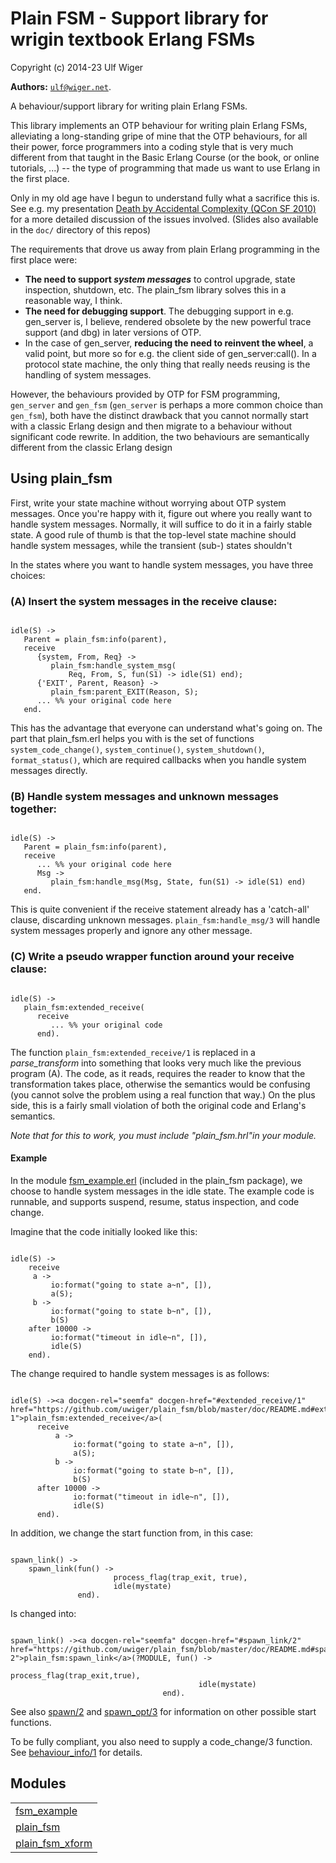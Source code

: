 

# Plain FSM - Support library for wrigin textbook Erlang FSMs #

Copyright (c) 2014-23 Ulf Wiger

__Authors:__ [`ulf@wiger.net`](mailto:ulf@wiger.net).

A behaviour/support library for writing plain Erlang FSMs.

This library implements an OTP behaviour for writing plain Erlang FSMs,
alleviating a long-standing gripe of mine that the OTP behaviours, for all
their power, force programmers into a coding style that is very much
different from that taught in the Basic Erlang Course (or the book, or
online tutorials, ...) -- the type of programming that made us want to
use Erlang in the first place.

Only in my old age have I begun to understand fully what a sacrifice
this is. See e.g. my presentation [Death by Accidental Complexity (QCon SF 2010)](http://www.infoq.com/presentations/Death-by-Accidental-Complexity)
for a more detailed discussion of the issues involved.
(Slides also available in the `doc/` directory of this repos)

The requirements that drove us away from plain Erlang programming
in the first place were:
* __The need to support _system messages___ to control upgrade,
   state inspection, shutdown, etc. The plain_fsm library solves this in a
   reasonable way, I think.
* __The need for debugging support__. The debugging support in
   e.g. gen_server is, I believe, rendered obsolete by the new powerful
   trace support (and dbg) in later versions of OTP.
* In the case of gen_server, __reducing the need to reinvent the   wheel__, a valid point, but more so for e.g. the client side of
   gen_server:call(). In a protocol state machine, the only thing that
   really needs reusing is the handling of system messages.



However, the behaviours provided by OTP for FSM programming,
`gen_server` and `gen_fsm` (`gen_server`
is perhaps a more common choice than `gen_fsm`), both have the
distinct drawback that you cannot normally start with a classic
Erlang design and then migrate to a behaviour without significant
code rewrite. In addition, the two behaviours are semantically different
from the classic Erlang design


## Using plain_fsm ##

First, write your state machine without worrying about OTP system
messages. Once you're happy with it, figure out where you really want
to handle system messages. Normally, it will suffice to do it in a fairly
stable state. A good rule of thumb is that the top-level state machine
should handle system messages, while the transient (sub-) states
shouldn't

In the states where you want to handle system messages, you have
three choices:


### (A) Insert the system messages in the receive clause: ###

```

idle(S) ->
   Parent = plain_fsm:info(parent),
   receive
      {system, From, Req} ->
         plain_fsm:handle_system_msg(
             Req, From, S, fun(S1) -> idle(S1) end);
      {'EXIT', Parent, Reason} ->
         plain_fsm:parent_EXIT(Reason, S);
      ... %% your original code here
   end.

```

This has the advantage that everyone can understand what's going on.
The part that plain_fsm.erl helps you with is the set of functions
`system_code_change()`, `system_continue()`,
`system_shutdown()`, `format_status()`, which
are required callbacks when you handle system messages directly.


### (B) Handle system messages and unknown messages together: ###

```

idle(S) ->
   Parent = plain_fsm:info(parent),
   receive
      ... %% your original code here
      Msg ->
         plain_fsm:handle_msg(Msg, State, fun(S1) -> idle(S1) end)
   end.

```

This is quite convenient if the receive statement already has a
'catch-all' clause, discarding unknown messages.
`plain_fsm:handle_msg/3` will handle system messages properly
and ignore any other message.


### (C) Write a pseudo wrapper function around your receive clause: ###

```

idle(S) ->
   plain_fsm:extended_receive(
      receive
         ... %% your original code
      end).

```

The function `plain_fsm:extended_receive/1` is replaced
in a _parse_transform_ into something that looks very much like
the previous program (A). The code, as it reads, requires the reader to
know that the transformation takes place, otherwise the semantics
would be confusing (you cannot solve the problem using a real function
that way.) On the plus side, this is a fairly small violation of both
the original code and Erlang's semantics.

_Note that for this to work, you must include "plain_fsm.hrl"in your module._


#### Example ####


In the module [fsm_example.erl](https://github.com/uwiger/plain_fsm/blob/master/../src/fsm_example.erl)
(included in the plain_fsm package), we choose to handle system
messages in the idle state. The example code is runnable, and supports
suspend, resume, status inspection, and code change.

Imagine that the code initially looked like this:


```

idle(S) ->
    receive
     a ->
         io:format("going to state a~n", []),
         a(S);
     b ->
         io:format("going to state b~n", []),
         b(S)
    after 10000 ->
         io:format("timeout in idle~n", []),
         idle(S)
    end).

```

The change required to handle system messages is as follows:


```

idle(S) -><a docgen-rel="seemfa" docgen-href="#extended_receive/1" href="https://github.com/uwiger/plain_fsm/blob/master/doc/README.md#extended_receive-1">plain_fsm:extended_receive</a>(
      receive
          a ->
              io:format("going to state a~n", []),
              a(S);
          b ->
              io:format("going to state b~n", []),
              b(S)
      after 10000 ->
              io:format("timeout in idle~n", []),
              idle(S)
      end).

```

In addition, we change the start function from, in this case:


```

spawn_link() ->
    spawn_link(fun() ->
                       process_flag(trap_exit, true),
                       idle(mystate)
               end).

```


Is changed into:


```

spawn_link() -><a docgen-rel="seemfa" docgen-href="#spawn_link/2" href="https://github.com/uwiger/plain_fsm/blob/master/doc/README.md#spawn_link-2">plain_fsm:spawn_link</a>(?MODULE, fun() ->
                                          process_flag(trap_exit,true),
                                          idle(mystate)
                                  end).

```


See also [spawn/2](https://github.com/uwiger/plain_fsm/blob/master/doc/README.md#spawn-2) and [spawn_opt/3](https://github.com/uwiger/plain_fsm/blob/master/doc/README.md#spawn_opt-3)
for information on other possible start functions.

To be fully compliant, you also need to supply a code_change/3 function.
See [behaviour_info/1](https://github.com/uwiger/plain_fsm/blob/master/doc/README.md#behaviour_info-1) for details.


## Modules ##


<table width="100%" border="0" summary="list of modules">
<tr><td><a href="https://github.com/uwiger/plain_fsm/blob/master/doc/fsm_example.md" class="module">fsm_example</a></td></tr>
<tr><td><a href="https://github.com/uwiger/plain_fsm/blob/master/doc/plain_fsm.md" class="module">plain_fsm</a></td></tr>
<tr><td><a href="https://github.com/uwiger/plain_fsm/blob/master/doc/plain_fsm_xform.md" class="module">plain_fsm_xform</a></td></tr></table>

